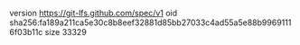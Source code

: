 version https://git-lfs.github.com/spec/v1
oid sha256:fa189a211ca5e30c8b8eef32881d85bb27033c4ad55a5e88b99691116f03b11c
size 33329
